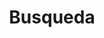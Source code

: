 ---
title: "Busqueda"
slug: "search"
layout: "search"
description: Busca posts sobre buceo en cuevas
outputs:
    - html
    - json
---